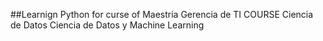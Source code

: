 ##Learnign Python for curse of Maestria Gerencia de TI COURSE Ciencia de Datos Ciencia de Datos y Machine Learning 